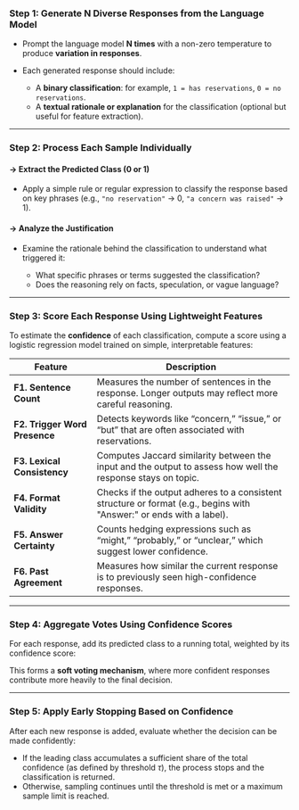 ### **Step 1: Generate N Diverse Responses from the Language Model**

* Prompt the language model **N times** with a non-zero temperature to produce **variation in responses**.
* Each generated response should include:

  * A **binary classification**: for example, `1 = has reservations`, `0 = no reservations`.
  * A **textual rationale or explanation** for the classification (optional but useful for feature extraction).

---

### **Step 2: Process Each Sample Individually**

#### → **Extract the Predicted Class (0 or 1)**

* Apply a simple rule or regular expression to classify the response based on key phrases (e.g., `"no reservation"` → 0, `"a concern was raised"` → 1).

#### → **Analyze the Justification**

* Examine the rationale behind the classification to understand what triggered it:

  * What specific phrases or terms suggested the classification?
  * Does the reasoning rely on facts, speculation, or vague language?

---

### **Step 3: Score Each Response Using Lightweight Features**

To estimate the **confidence** of each classification, compute a score using a logistic regression model trained on simple, interpretable features:

| **Feature**                   | **Description**                                                                                                      |
| ----------------------------- | -------------------------------------------------------------------------------------------------------------------- |
| **F1. Sentence Count**        | Measures the number of sentences in the response. Longer outputs may reflect more careful reasoning.                 |
| **F2. Trigger Word Presence** | Detects keywords like “concern,” “issue,” or “but” that are often associated with reservations.                      |
| **F3. Lexical Consistency**   | Computes Jaccard similarity between the input and the output to assess how well the response stays on topic.         |
| **F4. Format Validity**       | Checks if the output adheres to a consistent structure or format (e.g., begins with "Answer:" or ends with a label). |
| **F5. Answer Certainty**      | Counts hedging expressions such as “might,” “probably,” or “unclear,” which suggest lower confidence.                |
| **F6. Past Agreement**        | Measures how similar the current response is to previously seen high-confidence responses.                           |

---

### **Step 4: Aggregate Votes Using Confidence Scores**

For each response, add its predicted class to a running total, weighted by its confidence score:

<!-- ```python
votes = {0: 0.0, 1: 0.0}
votes[predicted_class] += confidence_score
``` -->

This forms a **soft voting mechanism**, where more confident responses contribute more heavily to the final decision.

---

### **Step 5: Apply Early Stopping Based on Confidence**

After each new response is added, evaluate whether the decision can be made confidently:

<!-- ```python
total = sum(votes.values())
top_class = max(votes, key=votes.get)

if votes[top_class] / total >= τ:
    return top_class
``` -->

* If the leading class accumulates a sufficient share of the total confidence (as defined by threshold $\tau$), the process stops and the classification is returned.
* Otherwise, sampling continues until the threshold is met or a maximum sample limit is reached.

